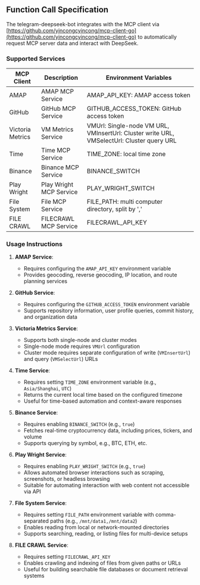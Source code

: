 ## Function Call Specification

The telegram-deepseek-bot integrates with the MCP client
via [https://github.com/yincongcyincong/mcp-client-go](https://github.com/yincongcyincong/mcp-client-go) to
automatically request MCP server data and interact with DeepSeek.

### Supported Services

| MCP Client       | Description             | Environment Variables                                                                     |
|------------------|-------------------------|-------------------------------------------------------------------------------------------|
| AMAP             | AMAP MCP Service        | AMAP_API_KEY: AMAP access token                                                           |
| GitHub           | GitHub MCP Service      | GITHUB_ACCESS_TOKEN: GitHub access token                                                  |
| Victoria Metrics | VM Metrics Service      | VMUrl: Single-node VM URL, VMInsertUrl: Cluster write URL, VMSelectUrl: Cluster query URL |
| Time             | Time MCP Service        | TIME_ZONE: local time zone                                                                |
| Binance          | Binance MCP Service     | BINANCE_SWITCH                                                                            |
| Play Wright      | Play Wright MCP Service | PLAY_WRIGHT_SWITCH                                                                        |
| File System      | File MCP Service        | FILE_PATH: multi computer directory, split by ','                                         |
| FILE CRAWL       | FILECRAWL MCP Service   | FILECRAWL_API_KEY                                                                         |


### Usage Instructions

1. **AMAP Service**:
    - Requires configuring the `AMAP_API_KEY` environment variable
    - Provides geocoding, reverse geocoding, IP location, and route planning services

2. **GitHub Service**:
    - Requires configuring the `GITHUB_ACCESS_TOKEN` environment variable
    - Supports repository information, user profile queries, commit history, and organization data

3. **Victoria Metrics Service**:
    - Supports both single-node and cluster modes
    - Single-node mode requires `VMUrl` configuration
    - Cluster mode requires separate configuration of write (`VMInsertUrl`) and query (`VMSelectUrl`) URLs

4. **Time Service**:
    - Requires setting `TIME_ZONE` environment variable (e.g., `Asia/Shanghai`, `UTC`)
    - Returns the current local time based on the configured timezone
    - Useful for time-based automation and context-aware responses

5. **Binance Service**:
    - Requires enabling `BINANCE_SWITCH` (e.g., `true`)
    - Fetches real-time cryptocurrency data, including prices, tickers, and volume
    - Supports querying by symbol, e.g., BTC, ETH, etc.

6. **Play Wright Service**:
    - Requires enabling `PLAY_WRIGHT_SWITCH` (e.g., `true`)
    - Allows automated browser interactions such as scraping, screenshots, or headless browsing
    - Suitable for automating interaction with web content not accessible via API

7. **File System Service**:
    - Requires setting `FILE_PATH` environment variable with comma-separated paths (e.g., `/mnt/data1,/mnt/data2`)
    - Enables reading from local or network-mounted directories
    - Supports searching, reading, or listing files for multi-device setups

8. **FILE CRAWL Service**:
    - Requires setting `FILECRAWL_API_KEY`
    - Enables crawling and indexing of files from given paths or URLs
    - Useful for building searchable file databases or document retrieval systems
